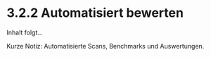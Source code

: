 # 3.2.2 Automatisiert bewerten

Inhalt folgt...

Kurze Notiz: Automatisierte Scans, Benchmarks und Auswertungen.